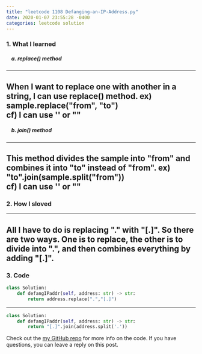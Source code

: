 ```yaml
---
title: "leetcode 1108 Defanging-an-IP-Address.py"
date: 2020-01-07 23:55:28 -0400
categories: leetcode solution
---
```


### 1. What I learned
##### &nbsp;&nbsp;&nbsp;&nbsp;a. replace() method
---
When I want to replace one with another in a string, I can use replace() method.
ex) sample.replace("from", "to")  
cf) I can use '' or ""
---

##### &nbsp;&nbsp;&nbsp;&nbsp;b. join() method
---
This method divides the sample into "from" and combines it into "to" instead of "from".
ex) "to".join(sample.split("from"))    
cf) I can use '' or ""
---

### 2. How I sloved
---
All I have to do is replacing "." with "[.]". So there are two ways. One is to replace, the other is to divide into ".", and then combines everything by adding "[.]". 
---

### 3. Code
```python
class Solution:  
    def defangIPaddr(self, address: str) -> str:  
        return address.replace(".","[.]")  
```
---

```python
class Solution:  
    def defangIPaddr(self, address: str) -> str:  
        return "[.]".join(address.split('.'))  
```

Check out the [my GitHub repo][hyuk-gh] for more info on the code. If you have questions, you can leave a reply on this post.

[hyuk-gh]:   https://github.com/dlgur1994/StudyAlgorithms/tree/master/leetcode
